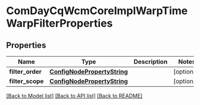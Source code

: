# ComDayCqWcmCoreImplWarpTimeWarpFilterProperties

## Properties
Name | Type | Description | Notes
------------ | ------------- | ------------- | -------------
**filter_order** | [**ConfigNodePropertyString**](ConfigNodePropertyString.md) |  | [optional] 
**filter_scope** | [**ConfigNodePropertyString**](ConfigNodePropertyString.md) |  | [optional] 

[[Back to Model list]](../README.md#documentation-for-models) [[Back to API list]](../README.md#documentation-for-api-endpoints) [[Back to README]](../README.md)


